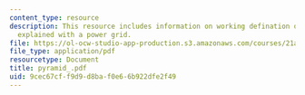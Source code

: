 ```yaml
---
content_type: resource
description: This resource includes information on working defination of the power
  explained with a power grid.
file: https://ol-ocw-studio-app-production.s3.amazonaws.com/courses/21a-245j-power-interpersonal-organizational-and-global-dimensions-fall-2005/9cec67cff9d9d8baf0e66b922dfe2f49_pyramid_.pdf
file_type: application/pdf
resourcetype: Document
title: pyramid_.pdf
uid: 9cec67cf-f9d9-d8ba-f0e6-6b922dfe2f49
---
```


